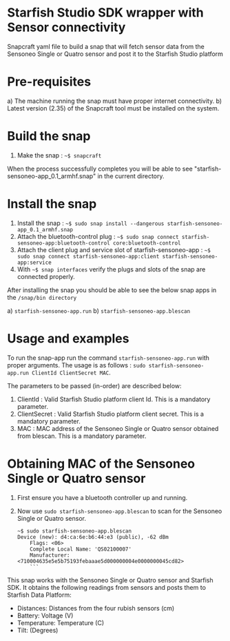 # Starfish Studio SDK wrapper with Sensor connectivity

Snapcraft yaml file to build a snap that will fetch sensor data from the Sensoneo Single or Quatro sensor and post it to the Starfish Studio platform

# Pre-requisites
a) The machine running the snap must have proper internet connectivity.
b) Latest version (2.35) of the Snapcraft tool must be installed on the system.  

# Build the snap
1. Make the snap : ```~$ snapcraft```

When the process successfully completes you will be able to see "starfish-sensoneo-app_0.1_armhf.snap" in the current directory.

# Install the snap
1. Install the snap : ```~$ sudo snap install --dangerous starfish-sensoneo-app_0.1_armhf.snap```
2. Attach the bluetooth-control plug : ```~$ sudo snap connect starfish-sensoneo-app:bluetooth-control core:bluetooth-control```
3. Attach the client plug and service slot of starfish-sensoneo-app : ```~$ sudo snap connect starfish-sensoneo-app:client starfish-sensoneo-app:service```
4. With ```~$ snap interfaces``` verify the plugs and slots of the snap are connected properly.

After installing the snap you should be able to see the below snap apps in the ```/snap/bin directory```

a) ```starfish-sensoneo-app.run```
b) ```starfish-sensoneo-app.blescan``` 

# Usage and examples

To run the snap-app run the command ```starfish-sensoneo-app.run``` with proper arguments. 
The usage is as follows : ```sudo starfish-sensoneo-app.run ClientId ClientSecret MAC```. 

The parameters to be passed (in-order) are described below:

1. ClientId : Valid Starfish Studio platform client Id. This is a mandatory parameter.
2. ClientSecret : Valid Starfish Studio platform client secret. This is a mandatory parameter.
3. MAC : MAC address of the Sensoneo Single or Quatro sensor obtained from blescan. This is a mandatory parameter.
   
# Obtaining MAC of the Sensoneo Single or Quatro sensor

1. First ensure you have a bluetooth controller up and running.
2. Now use ```sudo starfish-sensoneo-app.blescan``` to scan for the Sensoneo Single or Quatro sensor.

	```
	~$ sudo starfish-sensoneo-app.blescan
    Device (new): d4:ca:6e:b6:44:e3 (public), -62 dBm
        Flags: <06>
        Complete Local Name: 'QS02100007'
        Manufacturer: <710004635e5e5b75193febaaae5d000000004e0000000045cd82>
        ```

This snap works with the Sensoneo Single or Quatro sensor and Starfish SDK. It obtains the following readings from sensors and posts them to Starfish Data Platform: 

- Distances: Distances from the four rubish sensors (cm)
- Battery: Voltage (V)
- Temperature: Temperature (C)
- Tilt: (Degrees)
